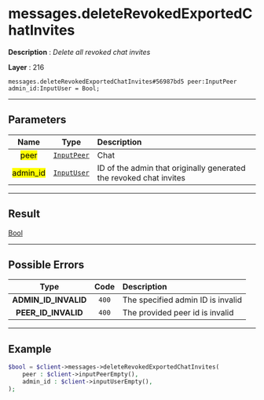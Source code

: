 # messages.deleteRevokedExportedChatInvites

**Description** : *Delete all revoked chat invites*

**Layer** : 216

```tl
messages.deleteRevokedExportedChatInvites#56987bd5 peer:InputPeer admin_id:InputUser = Bool;
```

---

## Parameters

| Name | Type | Description |
| :---: | :---: | :--- |
| <mark>peer</mark> | [`InputPeer`](type/InputPeer) | Chat |
| <mark>admin_id</mark> | [`InputUser`](type/InputUser) | ID of the admin that originally generated the revoked chat invites |

---

## Result

[Bool](type/Bool)

---

## Possible Errors

| Type | Code | Description |
| :---: | :---: | :--- |
| **ADMIN_ID_INVALID** | `400` | The specified admin ID is invalid |
| **PEER_ID_INVALID** | `400` | The provided peer id is invalid |

---

## Example

```php
$bool = $client->messages->deleteRevokedExportedChatInvites(
	peer : $client->inputPeerEmpty(),
	admin_id : $client->inputUserEmpty(),
);
```
